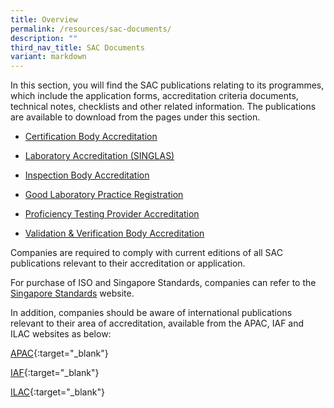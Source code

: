```yaml
---
title: Overview
permalink: /resources/sac-documents/
description: ""
third_nav_title: SAC Documents
variant: markdown
---
```

In this section, you will find the SAC publications relating to its programmes, which include the application forms, accreditation criteria documents, technical notes, checklists and other related information. The publications are available to download from the pages under this section.

* [Certification Body Accreditation](/resources/sac-documents/certification-body-accreditation)

* [Laboratory Accreditation (SINGLAS)](/resources/sac-documents/laboratory-accreditation)

* [Inspection Body Accreditation](/resources/sac-documents/inspection-body-accreditation)

* [Good Laboratory Practice Registration](/resources/sac-documents/good-laboratory-practice-registration)

* [Proficiency Testing Provider Accreditation](/resources/sac-documents/proficiency-testing-provider-accreditation) 

* [Validation &amp; Verification Body Accreditation](/resources/sac-documents/validation-and-verification-body-accreditation)



Companies are required to comply with current editions of all SAC publications relevant to their accreditation or application.

For purchase of ISO and Singapore Standards, companies can refer to the [Singapore Standards](https://www.singaporestandardseshop.sg/) website.



In addition, companies should be aware of international publications relevant to their area of accreditation, available from the APAC, IAF and ILAC websites as below:

[APAC](https://www.apac-accreditation.org/){:target="\_blank"}

[IAF](https://iaf.nu/en/home/){:target="\_blank"}

[ILAC](https://ilac.org){:target="\_blank"}